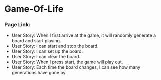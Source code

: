 # Game-Of-Life
<h3>Page Link: </h3>
<ul>
  <li>User Story: When I first arrive at the game, it will randomly generate a board and start playing.</li>
  <li>User Story: I can start and stop the board.</li>
  <li>User Story: I can set up the board.</li>
  <li>User Story: I can clear the board.</li>
  <li>User Story: When I press start, the game will play out.</li>
  <li>User Story: Each time the board changes, I can see how many generations have gone by.</li>
</ul>
